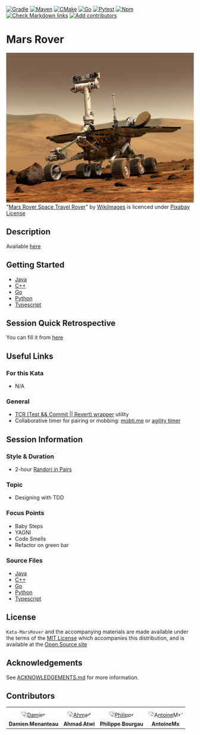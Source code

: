 [![Gradle](https://github.com/murex/Kata-MarsRover/actions/workflows/gradle.yml/badge.svg)](https://github.com/murex/Kata-MarsRover/actions/workflows/gradle.yml)
[![Maven](https://github.com/murex/Kata-MarsRover/actions/workflows/maven.yml/badge.svg)](https://github.com/murex/Kata-MarsRover/actions/workflows/maven.yml)
[![CMake](https://github.com/murex/Kata-MarsRover/actions/workflows/cmake.yml/badge.svg)](https://github.com/murex/Kata-MarsRover/actions/workflows/cmake.yml)
[![Go](https://github.com/murex/Kata-MarsRover/actions/workflows/go.yml/badge.svg)](https://github.com/murex/Kata-MarsRover/actions/workflows/go.yml)
[![Pytest](https://github.com/murex/Kata-MarsRover/actions/workflows/pytest.yml/badge.svg)](https://github.com/murex/Kata-MarsRover/actions/workflows/pytest.yml)
[![Npm](https://github.com/murex/Kata-MarsRover/actions/workflows/npm.yml/badge.svg)](https://github.com/murex/Kata-MarsRover/actions/workflows/npm.yml)
[![Check Markdown links](https://github.com/murex/Kata-MarsRover/actions/workflows/markdown-link-check.yml/badge.svg)](https://github.com/murex/Kata-MarsRover/actions/workflows/markdown-link-check.yml)
[![Add contributors](https://github.com/murex/Kata-MarsRover/actions/workflows/contributors.yml/badge.svg)](https://github.com/murex/Kata-MarsRover/actions/workflows/contributors.yml)

# Mars Rover

![Kata Image](images/MarsRover.jpg) <br>
"[Mars Rover Space Travel Rover](https://pixabay.com/photos/mars-mars-rover-space-travel-rover-67522/)" by [WikiImages](https://pixabay.com/users/wikiimages-1897/) is licenced under [Pixabay License](https://pixabay.com/fr/service/license/)

## Description

Available [here](http://kata-log.rocks/mars-rover-kata)

## Getting Started

- [Java](java/GETTING_STARTED.md)
- [C++](cpp/GETTING_STARTED.md)
- [Go](go/GETTING_STARTED.md)
- [Python](python/GETTING_STARTED.md)
- [Typescript](typescript/GETTING_STARTED.md)

## Session Quick Retrospective

You can fill it from [here](QuickRetrospective.md)

## Useful Links

### For this Kata

- N/A

### General

- [TCR (Test && Commit || Revert) wrapper](tcr/TCR.md) utility
- Collaborative timer for pairing or mobbing:
  [mobti.me](https://mobti.me/)
  or [agility timer](https://agility.jahed.dev/)

## Session Information

### Style & Duration

- 2-hour [Randori in Pairs](doc/RandoriInPairs.md)

### Topic

- Designing with TDD

### Focus Points

- Baby Steps
- YAGNI
- Code Smells
- Refactor on green bar

### Source Files

- [Java](java)
- [C++](cpp)
- [Go](go)
- [Python](python)
- [Typescript](typescript)

## License

`Kata-MarsRover` and the accompanying materials are made available
under the terms of the [MIT License](LICENSE.md) which accompanies this
distribution, and is available at the [Open Source site](https://opensource.org/licenses/MIT)

## Acknowledgements

See [ACKNOWLEDGEMENTS.md](ACKNOWLEDGEMENTS.md) for more information.

## Contributors

<table>
<tr>
    <td align="center" style="word-wrap: break-word; width: 150.0; height: 150.0">
        <a href=https://github.com/mengdaming>
            <img src=https://avatars.githubusercontent.com/u/1313765?v=4 width="100;"  style="border-radius:50%;align-items:center;justify-content:center;overflow:hidden;padding-top:10px" alt=Damien Menanteau/>
            <br />
            <sub style="font-size:14px"><b>Damien Menanteau</b></sub>
        </a>
    </td>
    <td align="center" style="word-wrap: break-word; width: 150.0; height: 150.0">
        <a href=https://github.com/aatwi>
            <img src=https://avatars.githubusercontent.com/u/11088496?v=4 width="100;"  style="border-radius:50%;align-items:center;justify-content:center;overflow:hidden;padding-top:10px" alt=Ahmad Atwi/>
            <br />
            <sub style="font-size:14px"><b>Ahmad Atwi</b></sub>
        </a>
    </td>
    <td align="center" style="word-wrap: break-word; width: 150.0; height: 150.0">
        <a href=https://github.com/philou>
            <img src=https://avatars.githubusercontent.com/u/23983?v=4 width="100;"  style="border-radius:50%;align-items:center;justify-content:center;overflow:hidden;padding-top:10px" alt=Philippe Bourgau/>
            <br />
            <sub style="font-size:14px"><b>Philippe Bourgau</b></sub>
        </a>
    </td>
    <td align="center" style="word-wrap: break-word; width: 150.0; height: 150.0">
        <a href=https://github.com/AntoineMx>
            <img src=https://avatars.githubusercontent.com/u/77109701?v=4 width="100;"  style="border-radius:50%;align-items:center;justify-content:center;overflow:hidden;padding-top:10px" alt=AntoineMx/>
            <br />
            <sub style="font-size:14px"><b>AntoineMx</b></sub>
        </a>
    </td>
</tr>
</table>
